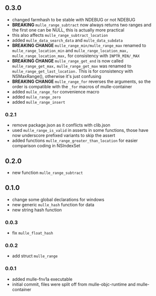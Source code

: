 ## 0.3.0

* changed farmhash to be stable with NDEBUG or not NDEBUG
* **BREAKING** `mulle_range_subtract` now always returns two ranges and the first one can be NULL, this is actually more practical
* this also affects `mulle_range_subtract_location`
* added `mulle_data_search_data` and `mulle_data_subdata`
* **BREAKING CHANGE** `mulle_range_min/mulle_range_max` renamed to `mulle_range_location_min` and `mulle_range_location_max,` `mulle_range_location_max,` for consistency with `INPTR_MIN/_MAX`
* **BREAKING CHANGE** `mulle_range_get_end` is now called `mulle_range_get_max,` `mulle_range_get_max` was renamed to `mulle_range_get_last_location.` This is for consistency with NSMaxRange(), otherwise it's just confusing
* **BREAKING CHANGE** `mulle_range_for` reverses the arguments, so the order is compatible with the `_for` macros of mulle-container
* added `mulle_range_for` convenience macro
* added `mulle_range_zero`
* added `mulle_range_insert`


### 0.2.1

* remove package.json as it conflicts with clib.json
* used `mulle_range_is_valid` in asserts in some functions, those have now underscore prefixed variants to skip the assert
* added functions `mulle_range_greater_than_location` for easier comparison coding in NSIndexSet

## 0.2.0

* new function `mulle_range_subtract`


## 0.1.0

* change some global declarations for windows
* new generic `mulle_hash` function for data
* new string hash function


### 0.0.3

* fix `mulle_float_hash`

### 0.0.2

* add struct `mulle_range`

### 0.0.1

* added mulle-fnv1a executable
* initial commit, files were split off from mulle-objc-runtime and mulle-container
